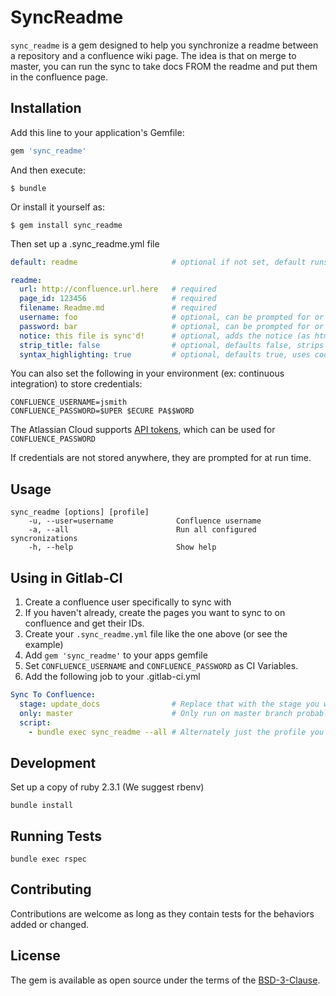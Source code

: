 # SyncReadme

`sync_readme` is a gem designed to help you synchronize a readme between a repository and a confluence wiki page. The idea is that on merge to master, you can run the sync to take docs FROM the readme and put them in the confluence page.

## Installation

Add this line to your application's Gemfile:

``` ruby
gem 'sync_readme'
```

And then execute:

    $ bundle

Or install it yourself as:

    $ gem install sync_readme

Then set up a .sync_readme.yml file

``` yaml
default: readme                     # optional if not set, default runs all configurations

readme:
  url: http://confluence.url.here   # required
  page_id: 123456                   # required
  filename: Readme.md               # required
  username: foo                     # optional, can be prompted for or put in an environment variable
  password: bar                     # optional, can be prompted for or put in an environment variable
  notice: this file is sync'd!      # optional, adds the notice (as html) to the top of the confluance docs
  strip_title: false                # optional, defaults false, strips the first h1 (#) tag from the file
  syntax_highlighting: true         # optional, defaults true, uses coderay syntax highlighting on code blocks
```

You can also set the following in your environment (ex: continuous integration) to store credentials:

```
CONFLUENCE_USERNAME=jsmith
CONFLUENCE_PASSWORD=$UPER $ECURE PA$$WORD
```

The Atlassian Cloud supports [API tokens](https://confluence.atlassian.com/cloud/api-tokens-938839638.html), which can be used for `CONFLUENCE_PASSWORD`

If credentials are not stored anywhere, they are prompted for at run time.

## Usage
```
sync_readme [options] [profile]
    -u, --user=username              Confluence username
    -a, --all                        Run all configured syncronizations
    -h, --help                       Show help
```

## Using in Gitlab-CI

1. Create a confluence user specifically to sync with
2. If you haven't already, create the pages you want to sync to on confluence and get their IDs.
3. Create your `.sync_readme.yml` file like the one above (or see the example)
4. Add `gem 'sync_readme'` to your apps gemfile
5. Set `CONFLUENCE_USERNAME` and `CONFLUENCE_PASSWORD` as CI Variables. 
6. Add the following job to your .gitlab-ci.yml 

```yaml
Sync To Confluence:
  stage: update_docs                # Replace that with the stage you want this to run
  only: master                      # Only run on master branch probably after you deploy
  script:
    - bundle exec sync_readme --all # Alternately just the profile you want to run
```

## Development

Set up a copy of ruby 2.3.1 (We suggest rbenv)

`bundle install`

## Running Tests

`bundle exec rspec`

## Contributing

Contributions are welcome as long as they contain tests for the behaviors added or changed.

## License

The gem is available as open source under the terms of the [BSD-3-Clause](http://opensource.org/licenses/BSD-3-Clause).
